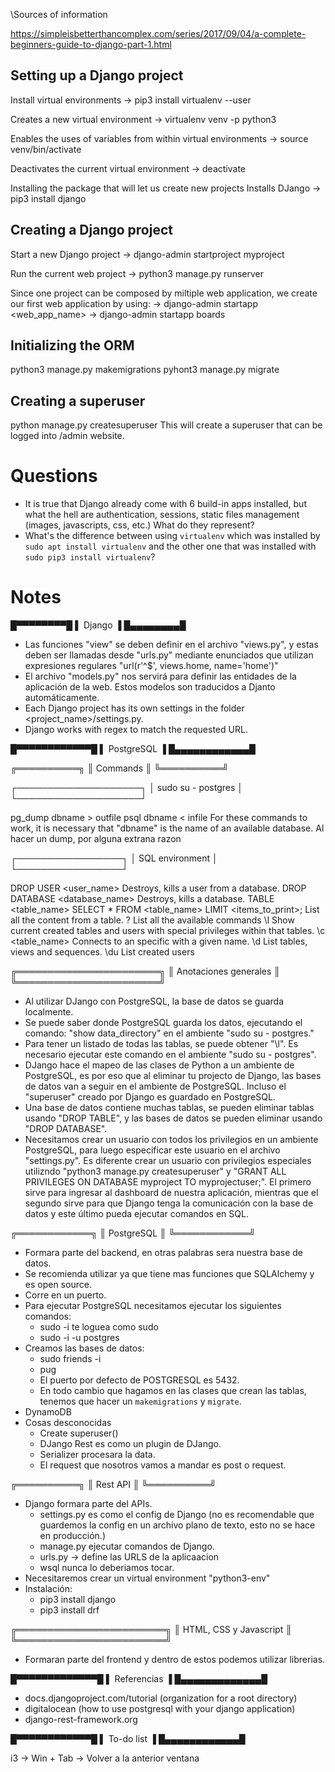  \Sources of information

https://simpleisbetterthancomplex.com/series/2017/09/04/a-complete-beginners-guide-to-django-part-1.html

## Setting up a Django  project

Install virtual environments
-> pip3 install virtualenv --user

Creates a new virtual environment
-> virtualenv venv -p python3

Enables the uses of variables from within virtual environments
-> source venv/bin/activate

Deactivates the current virtual environment
-> deactivate

Installing the package that will let us create new projects
Installs DJango
-> pip3 install django

## Creating a Django project

Start a new Django project
-> django-admin startproject myproject

Run the current web project
-> python3 manage.py runserver

Since one project can be composed by miltiple web application, we create our first web application by  using:
-> django-admin startapp <web_app_name>
-> django-admin startapp boards

## Initializing the ORM

python3 manage.py makemigrations
pyhont3 manage.py migrate

## Creating a superuser

python manage.py createsuperuser
This will create a superuser that can be logged into /admin website.

# Questions

- It is true that Django already come with 6 build-in apps installed, but what the hell are authentication, sessions, static files management (images, javascripts, css, etc.) What do they represent?
- What's the difference between using `virtualenv` which  was installed by `sudo apt install virtualenv` and the other one that was installed with `sudo pip3 install virtualenv`?

# Notes

█▀▀▀▀▀▀▀▀█
▌ Django ▐
█▄▄▄▄▄▄▄▄█

- Las funciones "view" se deben definir en el archivo "views.py", y estas deben ser llamadas desde "urls.py" mediante enunciados que utilizan expresiones regulares
	"url(r'^$', views.home, name='home')"
- El archivo "models.py" nos servirá para definir las entidades de la aplicación de la web. Estos modelos son traducidos a Djanto automáticamente.
- Each Django project has its own settings in the folder <project_name>/settings.py.
- Django works with regex to match the requested URL.

█▀▀▀▀▀▀▀▀▀▀▀▀█
▌ PostgreSQL ▐
█▄▄▄▄▄▄▄▄▄▄▄▄█

╔══════════╗
║ Commands ║
╚══════════╝

┌────────────────────┐
│ sudo su - postgres │
└────────────────────┘

pg_dump dbname > outfile
psql dbname < infile
	For these commands to work, it is necessary that "dbname" is the name of an available database. Al hacer un dump, por alguna extrana razon

┌─────────────────┐
│ SQL environment │
└─────────────────┘

DROP USER <user_name>
	Destroys, kills a user from a database.
DROP DATABASE <database_name>
	Destroys, kills a database.
TABLE <table_name>
SELECT * FROM <table_name> LIMIT <items_to_print>;
	List all the content from a table.
\?
	List all the available commands
\l
	Show current created tables and users with special privileges within that tables.
\c <table_name>
	Connects to an specific with a given name.
\d
	List tables, views and sequences.
\du
	List created users

╔═══════════════════════╗
║ Anotaciones generales ║
╚═══════════════════════╝

- Al utilizar DJango con PostgreSQL, la base de datos se guarda localmente.
- Se puede saber donde PostgreSQL guarda los datos, ejecutando el comando: "show data_directory" en el ambiente "sudo su - postgres."
- Para tener un listado de todas las tablas, se puede obtener "\l". Es necesario ejecutar este comando en el ambiente "sudo su - postgres".
- DJango hace el mapeo de las clases de Python a un ambiente de PostgreSQL, es por eso que al eliminar tu projecto de Django, las bases de datos van a seguir en el ambiente de PostgreSQL. Incluso el "superuser" creado por Django es guardado en PostgreSQL.
- Una base de datos contiene muchas tablas, se pueden eliminar tablas usando "DROP TABLE", y las bases de datos se pueden eliminar usando "DROP DATABASE".
- Necesitamos crear un usuario con todos los privilegios en un ambiente PostgreSQL, para luego especificar este usuario en el archivo "settings.py". Es diferente crear un usuario con privilegios especiales utilizndo "python3 manage.py createsuperuser"  y "GRANT ALL PRIVILEGES ON DATABASE myproject TO myprojectuser;". El primero sirve para ingresar al dashboard de nuestra aplicación, mientras que el segundo sirve para que Django tenga la comunicación con la base de datos y este último pueda ejecutar comandos en SQL.

╔════════════╗
║ PostgreSQL ║
╚════════════╝

- Formara parte del backend, en otras palabras sera nuestra base de datos.
- Se recomienda utilizar ya que tiene mas funciones que SQLAlchemy y es open source.
- Corre en un puerto.
- Para ejecutar PostgreSQL necesitamos ejecutar los siguientes comandos:
	- sudo -i te loguea como sudo 
	- sudo -i -u postgres
- Creamos las bases de datos:
	- sudo friends -i 
	- pug
	- El puerto por defecto de POЅTGRESQL es 5432.
	- En todo cambio que hagamos en las clases que crean las tablas, tenemos que hacer un `makemigrations` y `migrate`.
- DynamoDB
- Cosas desconocidas
	- Create superuser()
	- DJango Rest es como un plugin de DJango.
	- Serializer procesara la data.
	- El request que nosotros vamos a mandar es post o request.

╔══════════╗
║ Rest API ║
╚══════════╝

- Django formara parte del APIs.
	- settings.py es como el config de Django (no es recomendable que guardemos la config en un archivo plano de texto, esto no se hace en producción.)
	- manage.py ejecutar comandos de Django.
	- urls.py -> define las URLS de la aplicaacion
	- wsql nunca lo deberiamos tocar.
- Necesitaremos crear un virtual environment "python3-env"
- Instalación:
	- pip3 install django
	- pip3 install drf

╔════════════════════════╗
║ HTML, CSS y Javascript ║
╚════════════════════════╝

- Formaran parte del frontend y dentro de estos podemos utilizar librerias.


█▀▀▀▀▀▀▀▀▀▀▀▀▀█
▌ Referencias ▐
█▄▄▄▄▄▄▄▄▄▄▄▄▄█

- docs.djangoproject.com/tutorial (organization for a root directory)
- digitalocean (how to use postgresql with your django application)
- django-rest-framework.org

█▀▀▀▀▀▀▀▀▀▀▀▀█
▌ To-do list ▐
█▄▄▄▄▄▄▄▄▄▄▄▄█

i3 -> Win + Tab -> Volver a la anterior ventana
